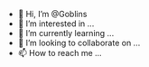 - 👋 Hi, I’m @Goblins
- 👀 I’m interested in ...
- 🌱 I’m currently learning ...
- 💞️ I’m looking to collaborate on ...
- 📫 How to reach me ...

<!---
Seventac/Seventac is a ✨ special ✨ repository because its `README.md` (this file) appears on your GitHub profile.
You can click the Preview link to take a look at your changes.
--->
